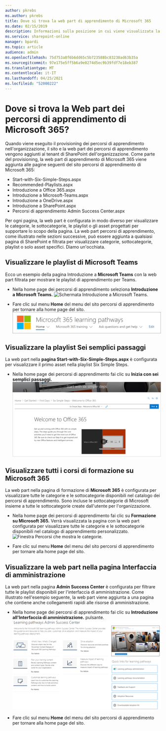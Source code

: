 ```yaml
---
author: pkrebs
ms.author: pkrebs
title: Dove si trova la web part di apprendimento di Microsoft 365
ms.date: 02/15/2019
description: Informazioni sulla posizione in cui viene visualizzata la web part percorsi di apprendimento nel sito dei percorsi di apprendimento
ms.service: sharepoint-online
manager: bpardi
ms.topic: article
audience: admin
ms.openlocfilehash: 75d753a8f6b6dd65c5b723588bc83238ad63b35a
ms.sourcegitcommit: 97e175e5ff5b6a9e0274d5ec9b39fdf7e18eb387
ms.translationtype: MT
ms.contentlocale: it-IT
ms.lasthandoff: 04/25/2021
ms.locfileid: "52000222"
---
```

# <a name="wheres-the-microsoft-365-learning-pathways-web-part"></a>Dove si trova la Web part dei percorsi di apprendimento di Microsoft 365? 

Quando viene eseguito il provisioning dei percorsi di apprendimento nell'organizzazione, il sito e la web part dei percorsi di apprendimento vengono aggiunti al tenant di SharePoint dell'organizzazione. Come parte del provisioning, la web part di apprendimento di Microsoft 365 viene aggiunta alle pagine seguenti del sito percorsi di apprendimento di Microsoft 365:

- Start-with-Six-Simple-Steps.aspx 
- Recommended-Playlists.aspx
- Introduzione a Office 365.aspx
- Introduzione a Microsoft-Teams.aspx
- Introduzione a OneDrive.aspx
- Introduzione a SharePoint.aspx
- Percorsi di apprendimento Admin Success Center.aspx

Per ogni pagina, la web part è configurata in modo diverso per visualizzare le categorie, le sottocategorie, le playlist o gli asset progettati per supportare lo scopo della pagina. La web part percorsi di apprendimento, come illustrato nelle sezioni successive, può essere aggiunta a qualsiasi pagina di SharePoint e filtrata per visualizzare categorie, sottocategorie, playlist o solo asset specifici. Diamo un'occhiata. 

## <a name="view-microsoft-teams-playlists"></a>Visualizzare le playlist di Microsoft Teams

Ecco un esempio della pagina Introduzione a **Microsoft Teams** con la web part filtrata per mostrare le playlist di apprendimento per Teams. 

- Nella home page dei percorsi di apprendimento seleziona **Introduzione a Microsoft Teams.**
![Schermata Introduzione a Microsoft Teams.](media/cg-whereiswp-teams.png)

- Fare clic sul menu **Home** del menu del sito percorsi di apprendimento per tornare alla home page del sito.
![Schermata Percorsi di apprendimento in cui selezionare Home.](media/cg-homebtnmenu.png)

## <a name="view-the-six-simple-steps-playlist"></a>Visualizzare la playlist Sei semplici passaggi

La web part nella **pagina Start-with-Six-Simple-Steps.aspx** è configurata per visualizzare il primo asset nella playlist Six Simple Steps. 

- Nella home page dei percorsi di apprendimento fai clic su **Inizia con sei semplici passaggi.** 
![Pagina di Office 365 in cui si seleziona Inizia con sei semplici passaggi.](media/cg-whereiswp-six.png)

## <a name="view-all-microsoft-365-training"></a>Visualizzare tutti i corsi di formazione su Microsoft 365

La web part nella pagina di formazione di **Microsoft 365** è configurata per visualizzare tutte le categorie e le sottocategorie disponibili nel catalogo dei percorsi di apprendimento. Sono incluse le sottocategorie di Microsoft insieme a tutte le sottocategorie create dall'utente per l'organizzazione.

- Nella home page dei percorsi di apprendimento fai clic su **Formazione su Microsoft 365.** Verrà visualizzata la pagina con la web part configurata per visualizzare tutte le categorie e le sottocategorie disponibili nel catalogo di apprendimento personalizzato.
![Finestra Percorsi che mostra le categorie.](media/cg-whereiswp-o365.png)

- Fare clic sul menu **Home** del menu del sito percorsi di apprendimento per tornare alla home page del sito.

## <a name="view-the-web-part-on-the-admin-success-center-page"></a>Visualizzare la web part nella pagina Interfaccia di amministrazione

La web part nella pagina **Admin Success Center** è configurata per filtrare tutte le playlist disponibili per l'interfaccia di amministrazione. Come illustrato nell'esempio seguente, la web part viene aggiunta a una pagina che contiene anche collegamenti rapidi alle risorse di amministrazione. 

- Nella home page dei percorsi di apprendimento fai clic su **Introduzione all'Interfaccia di amministrazione.** pulsante. 
![Pagina principale di Admin Success Center.](media/cg-adminsuccesscenterwebpart.png)

- Fare clic sul menu **Home** del menu del sito percorsi di apprendimento per tornare alla home page del sito.

